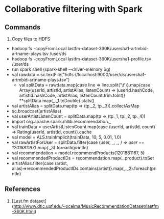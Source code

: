 # Collaborative filtering with Spark

## Commands
1. Copy files to HDFS
 * hadoop fs -copyFromLocal lastfm-dataset-360K/usersha1-artmbid-artname-plays.tsv /user/ds
 * hadoop fs -copyFromLocal lastfm-dataset-360K/usersha1-profile.tsv /user/ds
 * run spark shell (spark-shell --driver-memory 6g)
 * val rawdata = sc.textFile("hdfs://localhost:9000/user/ds/usersha1-artmbid-artname-plays.tsv")
     * val splitData = rawdata.map{case line => line.split('\t')}.map{case Array(userId, artistId, artistAlias, listenCount) => (userId.hashCode, artistId.hashCode, artistAlias, listenCount.trim.toInt)}
 **splitData.map(_._1.toDouble).stats()
 * val artistAlias = splitData.map(tp => (tp._2, tp._3)).collectAsMap
 * sc.broadcast(artistAlias)
 * val userArtistListenCount = splitData.map(tp => (tp._1, tp._2, tp._4))
 * import org.apache.spark.mllib.recommendation._
 * val trainData = userArtistListenCount.map{case (userId, artistId, count) => Rating(userId, artistId, count)}.cache
 * val model = ALS.trainImplicit(trainData, 10, 5, 0.01, 1.0)
 * val rawArtistForUser = splitData.filter{case (user, _, _, _) => user == 1201881167}.map(_._3).foreach(println)
 * val recommendation = model.recommendProducts(1201881167, 5)
 * val recommendedProductIDs = recommendation.map(_.product).toSet
 * artistAlias.filter{case (artist, alias)=>recommendedProductIDs.contains(artist)}.map(_._2).foreach(println)

## References
1. [Last.fm dataset] (http://www.dtic.upf.edu/~ocelma/MusicRecommendationDataset/lastfm-360K.html)